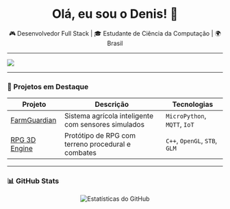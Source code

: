 <h1 align="center">Olá, eu sou o Denis! 👋</h1>

<p align="center">
  🎮 Desenvolvedor Full Stack | 🎓 Estudante de Ciência da Computação | 🌍 Brasil
</p>

---

![](http://github-profile-summary-cards.vercel.app/api/cards/repos-per-language?username=zNidhoggr&theme=discord_old_blurple)

---

### 🚀 Projetos em Destaque

| Projeto | Descrição | Tecnologias |
|--------|-----------|-------------|
| [FarmGuardian](https://github.com/seu-usuario/FarmGuardian) | Sistema agrícola inteligente com sensores simulados | `MicroPython`, `MQTT`, `IoT` |
| [RPG 3D Engine](https://github.com/seu-usuario/RPG3D) | Protótipo de RPG com terreno procedural e combates | `C++`, `OpenGL`, `STB`, `GLM` |

---

### 📊 GitHub Stats

<p align="center">
  <img src="https://github-readme-stats.vercel.app/api?username=zNidhoggr&show_icons=true&theme=tokyonight" alt="Estatísticas do GitHub"/>
</p>


